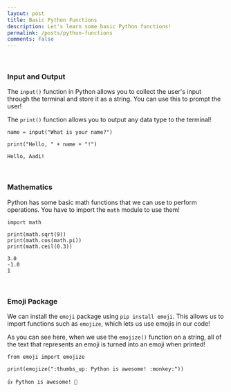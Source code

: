 ```yaml
---
layout: post
title: Basic Python Functions
description: Let's learn some basic Python functions!
permalink: /posts/python-functions
comments: False
---
```


<br>

### Input and Output

The `input()` function in Python allows you to collect the user's input through the terminal and store it as a string. You can use this to prompt the user!

The `print()` function allows you to output any data type to the terminal!


```
name = input("What is your name?")

print("Hello, " + name + "!")
```

    Hello, Aadi!


<br>

### Mathematics

Python has some basic math functions that we can use to perform operations. You have to import the `math` module to use them!


```
import math

print(math.sqrt(9))
print(math.cos(math.pi))
print(math.ceil(0.3))
```

    3.0
    -1.0
    1


<br>

### Emoji Package

We can install the `emoji` package using `pip install emoji`. This allows us to import functions such as `emojize`, which lets us use emojis in our code!

As you can see here, when we use the `emojize()` function on a string, all of the text that represents an emoji is turned into an emoji when printed!


```
from emoji import emojize

print(emojize(":thumbs_up: Python is awesome! :monkey:"))
```

    👍 Python is awesome! 🐒

